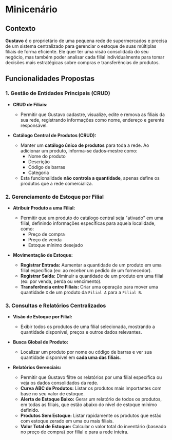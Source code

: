 # Minicenário

## Contexto

**Gustavo** é o proprietário de uma pequena rede de supermercados e precisa de um sistema centralizado para gerenciar o estoque de suas múltiplas filiais de forma eficiente. Ele quer ter uma visão consolidada do seu negócio, mas também poder analisar cada filial individualmente para tomar decisões mais estratégicas sobre compras e transferências de produtos.

## Funcionalidades Propostas

### 1. Gestão de Entidades Principais (CRUD)

-   **CRUD de Filiais:**
    -   Permitir que Gustavo cadastre, visualize, edite e remova as filiais da sua rede, registrando informações como nome, endereço e gerente responsável.

-   **Catálogo Central de Produtos (CRUD):**
    -   Manter um **catálogo único de produtos** para toda a rede. Ao adicionar um produto, informa-se dados-mestre como:
        -   Nome do produto
        -   Descrição
        -   Código de barras
        -   Categoria
    -   Esta funcionalidade **não controla a quantidade**, apenas define os produtos que a rede comercializa.

### 2. Gerenciamento de Estoque por Filial

-   **Atribuir Produto a uma Filial:**
    -   Permitir que um produto do catálogo central seja "ativado" em uma filial, definindo informações específicas para aquela localidade, como:
        -   Preço de compra
        -   Preço de venda
        -   Estoque mínimo desejado

-   **Movimentação de Estoque:**
    -   **Registrar Entrada:** Aumentar a quantidade de um produto em uma filial específica (ex: ao receber um pedido de um fornecedor).
    -   **Registrar Saída:** Diminuir a quantidade de um produto em uma filial (ex: por venda, perda ou vencimento).
    -   **Transferência entre Filiais:** Criar uma operação para mover uma quantidade `X` de um produto da `Filial A` para a `Filial B`.

### 3. Consultas e Relatórios Centralizados

-   **Visão de Estoque por Filial:**
    -   Exibir todos os produtos de uma filial selecionada, mostrando a quantidade disponível, preços e outros dados relevantes.

-   **Busca Global de Produto:**
    -   Localizar um produto por nome ou código de barras e ver sua quantidade disponível em **cada uma das filiais**.

-   **Relatórios Gerenciais:**
    -   Permitir que Gustavo filtre os relatórios por uma filial específica ou veja os dados consolidados da rede.
    -   **Curva ABC de Produtos:** Listar os produtos mais importantes com base no seu valor de estoque.
    -   **Alerta de Estoque Baixo:** Gerar um relatório de todos os produtos, em todas as filiais, que estão abaixo do nível de estoque mínimo definido.
    -   **Produtos Sem Estoque:** Listar rapidamente os produtos que estão com estoque zerado em uma ou mais filiais.
    -   **Valor Total de Estoque:** Calcular o valor total do inventário (baseado no preço de compra) por filial e para a rede inteira.